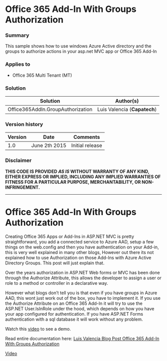 # Office 365 Add-In With Groups Authorization #

### Summary ###
This sample shows how to use windows Azure Active directory and the groups to authorize
actions in your asp.net MVC app or Office 365 Add-In


### Applies to ###
-  Office 365 Multi Tenant (MT)

### Solution ###
Solution | Author(s)
---------|----------
Office365AddIn.GroupAuthorization | Luis Valencia (**Capatech**)

### Version history ###
Version  | Date | Comments
---------| -----| --------
1.0  | June 2th 2015 | Initial release

### Disclaimer ###
**THIS CODE IS PROVIDED *AS IS* WITHOUT WARRANTY OF ANY KIND, EITHER EXPRESS OR IMPLIED, INCLUDING ANY IMPLIED WARRANTIES OF FITNESS FOR A PARTICULAR PURPOSE, MERCHANTABILITY, OR NON-INFRINGEMENT.**


----------

# Office 365 Add-In With Groups Authorization #

Creating Office 365 Apps or Add-Ins in ASP.NET MVC is pretty straightforward, you add a connected service to Azure AAD, setup a few things on the web.config and then you have authentication on your Add-in, this is very well explained in many other blogs, However out there its not explained how to use Authorization on those Add-Ins with Azure Active Directory Groups.   This post will just explain that.

Over the years authorization in ASP.NET Web forms or MVC has been done through the Authorize Attribute, this allows the developer to assign a user or role to a method or controller in a declarative way.

However what blogs don’t tell you is that even if you have groups in Azure AAD, this wont just work out of the box, you have to implement it. If you use the Authorize Attribute on an Office 365 Add-In it will try to use the ASP.NET User.IsInRole under the hood, which depends on how you have your app configured for authentication.  If you have ASP.NET Forms authentication with a sql database it will work without any problem.

Watch this [video](https://www.youtube.com/watch?v=sUC4kJ73Pns&feature=youtu.be) to see a demo.

Read entire documentation here:
[Luis Valencia Blog Post Office 365 Add-In With Groups Authorization](http://www.luisevalencia.com/2015/06/02/using-azure-aad-graph-office-365-add-in-with-groups-authorization/)


[Video](https://youtu.be/sUC4kJ73Pns)
